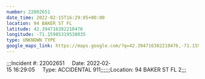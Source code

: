 ```yaml
---
number: 22002651
date_time: 2022-02-15T16:29:05+00:00
location: 94 BAKER ST FL 
latitude: 42.394716382210476
longitude: -71.15985319538035
type: UNKNOWN TYPE
google_maps_link: https://maps.google.com/?q=42.394716382210476,-71.15985319538035
---
```


;;;Incident #: 22002651     Date: 2022‐02‐15 16:29:05     Type: ACCIDENTAL 911;;;;;;Location: 94 BAKER ST FL 2;;;
